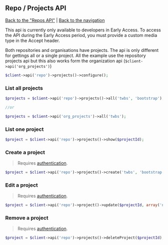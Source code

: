 ## Repo / Projects API
[Back to the "Repos API"](../) | [Back to the navigation](../README.md)

This api is currently only available to developers in Early Access. To access the API during the Early Access period, 
you must provide a custom media type in the Accept header.

Both repositories and organisations have projects. The api is only different for gettings all or a single project.
All the example use the repository projects api but this also works form the organization api (`$client->api('org_projects')`)

```php
$client->api('repo')->projects()->configure();
```

### List all projects

```php
$projects = $client->api('repo')->projects()->all('twbs', 'bootstrap');

//or

$projects = $client->api('org_projects')->all('twbs');
```

### List one project

```php
$project = $client->api('repo')->projects()->show($projectId);
```

### Create a project

> Requires [authentication](../security.md).

```php
$project = $client->api('repo')->projects()->create('twbs', 'bootstrap', array('name' => 'Project name'));
```

### Edit a project

> Requires [authentication](../security.md).

```php
$project = $client->api('repo')->project()->update($projectId, array('name' => 'New name'));
```

### Remove a project

> Requires [authentication](../security.md).

```php
$project = $client->api('repo')->projects()->deleteProject($projectId);
```
